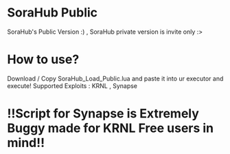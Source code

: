 # SoraHub Public
SoraHub's Public Version :) ,  SoraHub private version is invite only :>
# How to use?
Download / Copy SoraHub_Load_Public.lua and paste it into ur executor and execute! Supported Exploits : KRNL , Synapse
# !!Script for Synapse is Extremely Buggy made for KRNL Free users in mind!!

